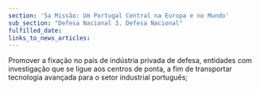```yaml
---
section: '5a Missão: Um Portugal Central na Europa e no Mundo'
sub_section: "Defesa Nacional 3. Defesa Nacional"
fulfilled_date:
links_to_news_articles:
---
```


Promover a fixação no país de indústria privada de defesa, entidades com investigação que se ligue aos centros de ponta, a fim de transportar tecnologia avançada para o setor industrial português;